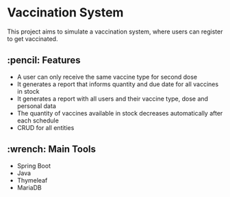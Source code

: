<h1> Vaccination System </h1>

This project aims to simulate a vaccination system, where users can register to get vaccinated.

 <h2> :pencil: Features </h2>
<ul>
  <li>A user can only receive the same vaccine type for second dose</li>
  <li>It generates a report that informs quantity and due date for all vaccines in stock</li>
  <li>It generates a report with all users and their vaccine type, dose and personal data</li>
  <li>The quantity of vaccines available in stock decreases automatically after each schedule</li>
  <li>CRUD for all entities</li>
</ul>

 <h2> :wrench: Main Tools </h2>
<ul>
  <li>Spring Boot</li>
  <li>Java</li>
  <li>Thymeleaf</li>
  <li>MariaDB</li>  
</ul>
